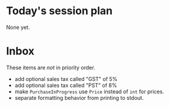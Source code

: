 # Today's session plan

None yet.

# Inbox

These items are _not_ in priority order.

- add optional sales tax called "GST" of 5%
- add optional sales tax called "PST" of 8%
- make `PurchaseInProgress` use `Price` instead of `int` for prices.
- separate formatting behavior from printing to stdout.
